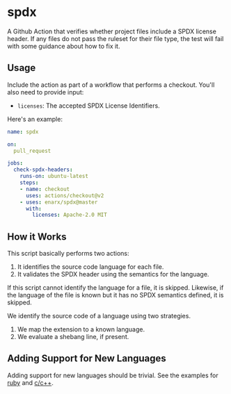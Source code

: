 # spdx

A Github Action that verifies whether project files include a SPDX license
header. If any files do not pass the ruleset for their file type, the test
will fail with some guidance about how to fix it.

## Usage

Include the action as part of a workflow that performs a checkout. You'll also
need to provide input:

- `licenses`: The accepted SPDX License Identifiers.

Here's an example:

```yml
name: spdx

on:
  pull_request

jobs:
  check-spdx-headers:
    runs-on: ubuntu-latest
    steps:
    - name: checkout
      uses: actions/checkout@v2
    - uses: enarx/spdx@master
      with:
        licenses: Apache-2.0 MIT
```

## How it Works

This script basically performs two actions:

1. It identifies the source code language for each file.
2. It validates the SPDX header using the semantics for the language.

If this script cannot identify the language for a file, it is skipped.
Likewise, if the language of the file is known but it has no SPDX semantics
defined, it is skipped.

We identify the source code of a language using two strategies.

1. We map the extension to a known language.
2. We evaluate a shebang line, if present.

## Adding Support for New Languages

Adding support for new languages should be trivial. See the examples for
[ruby](https://github.com/enarx/spdx/commit/1d7f186e69e3d8d6e5e8837a1d2f0aac20b51942)
and [c/c++](https://github.com/enarx/spdx/commit/32f8b3d964c09dee5e4052336f1271624db29bfb).
